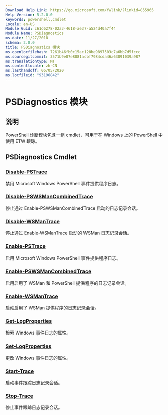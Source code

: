 ```yaml
---
Download Help Link: https://go.microsoft.com/fwlink/?linkid=855965
Help Version: 5.2.0.0
keywords: powershell,cmdlet
Locale: en-US
Module Guid: c61d6278-02a3-4618-ae37-a524d40a7f44
Module Name: PSDiagnostics
ms.date: 11/27/2018
schema: 2.0.0
title: PSDiagnostics 模块
ms.openlocfilehash: 7261b46fb0c15ac128be9897503c7a6bb7d5fccc
ms.sourcegitcommit: 3571b9e87e8881adbf7984cda46a63891039a987
ms.translationtype: MT
ms.contentlocale: zh-CN
ms.lasthandoff: 06/05/2020
ms.locfileid: "93196842"
---
```

# PSDiagnostics 模块

## 说明

PowerShell 诊断模块包含一组 cmdlet，可用于在 Windows 上的 PowerShell 中使用 ETW 跟踪。

## PSDiagnostics Cmdlet

### [Disable-PSTrace](Disable-PSTrace.md)
禁用 Microsoft Windows PowerShell 事件提供程序日志。

### [Disable-PSWSManCombinedTrace](Disable-PSWSManCombinedTrace.md)
停止通过 Enable-PSWSManCombinedTrace 启动的日志记录会话。

### [Disable-WSManTrace](Disable-WSManTrace.md)
停止通过 Enable-WSManTrace 启动的 WSMan 日志记录会话。

### [Enable-PSTrace](Enable-PSTrace.md)
启用 Microsoft Windows PowerShell 事件提供程序日志。

### [Enable-PSWSManCombinedTrace](Enable-PSWSManCombinedTrace.md)
启用启用了 WSMan 和 PowerShell 提供程序的日志记录会话。

### [Enable-WSManTrace](Enable-WSManTrace.md)
启动启用了 WSMan 提供程序的日志记录会话。

### [Get-LogProperties](Get-LogProperties.md)
检索 Windows 事件日志的属性。

### [Set-LogProperties](Set-LogProperties.md)
更改 Windows 事件日志的属性。

### [Start-Trace](Start-Trace.md)
启动事件跟踪日志记录会话。

### [Stop-Trace](Stop-Trace.md)
停止事件跟踪日志记录会话。
